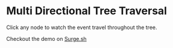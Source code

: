 # Multi Directional Tree Traversal

Click any node to watch the event travel throughout the tree.

Checkout the demo on [Surge.sh](http://bideowego-multi-directional-tree-traversal.surge.sh)

